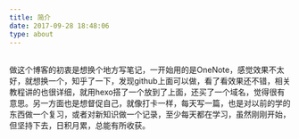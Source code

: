 ```yaml
---
title: 简介
date: 2017-09-28 18:48:06
type: about
---
```

<br>
做这个博客的初衷是想换个地方写笔记，一开始用的是OneNote，感觉效果不太好，就想换一个，知乎了一下，发现github上面可以做，看了看效果还不错，相关教程讲的也很详细，就用hexo搭了一个放到了上面，还买了一个域名，觉得很有意思。另一方面也是想督促自己，就像打卡一样，每天写一篇，也是对以前的学的东西做一个复习，或者对新知识做一个记录，至少每天都在学习，虽然刚刚开始，但坚持下去，日积月累，总能有所收获。